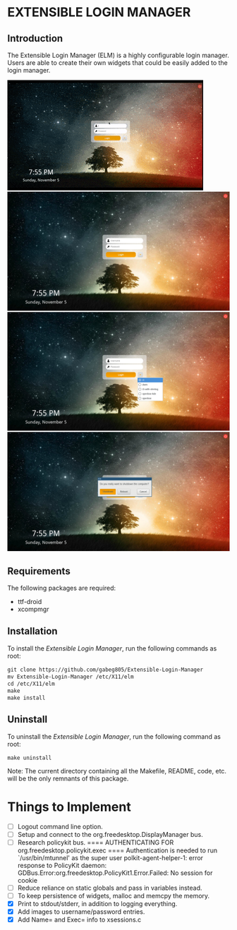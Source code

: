 # EXTENSIBLE LOGIN MANAGER

## Introduction

The Extensible Login Manager (ELM) is a highly configurable login manager. Users
are able to create their own widgets that could be easily added to the login
manager.

![elm](style/screenshots/elm.gif)
![elm login](style/screenshots/login.jpg)
![elm xsession](style/screenshots/xsession.jpg)
![elm shutdown](style/screenshots/shutdown.jpg)

## Requirements

The following packages are required:
- ttf-droid
- xcompmgr

## Installation

To install the _Extensible Login Manager_, run the following commands as root:

```
git clone https://github.com/gabeg805/Extensible-Login-Manager
mv Extensible-Login-Manager /etc/X11/elm
cd /etc/X11/elm
make
make install
```

## Uninstall

To uninstall the _Extensible Login Manager_, run the following command as root:

```
make uninstall
```

Note: The current directory containing all the Makefile, README, code, etc. will
be the only remnants of this package.

# Things to Implement

- [ ] Logout command line option.
- [ ] Setup and connect to the org.freedesktop.DisplayManager bus.
- [ ] Research policykit bus.
      ==== AUTHENTICATING FOR org.freedesktop.policykit.exec ====
      Authentication is needed to run `/usr/bin/mtunnel' as the super user
      polkit-agent-helper-1: error response to PolicyKit daemon: GDBus.Error:org.freedesktop.PolicyKit1.Error.Failed: No session for cookie
- [ ] Reduce reliance on static globals and pass in variables instead.
- [ ] To keep persistence of widgets, malloc and memcpy the memory.
- [x] Print to stdout/stderr, in addition to logging everything.
- [x] Add images to username/password entries.
- [x] Add Name= and Exec= info to xsessions.c
